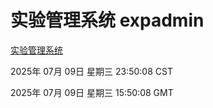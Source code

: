 # 实验管理系统 expadmin
[实验管理系统](http://219.139.196.59:56808/expadmin-782313d2-e1b1-4ea7-932e-3a55e6a1a4d0/)

2025年 07月 09日 星期三 23:50:08 CST

2025年 07月 09日 星期三 15:50:08 GMT
